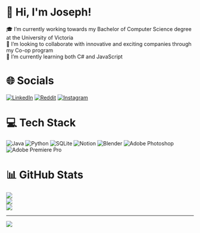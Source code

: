 

# 👋 Hi, I'm Joseph!
🎓 I’m currently working towards my Bachelor of Computer Science degree at the University of Victoria<br>
🤝 I’m looking to collaborate with innovative and exciting companies through my Co-op program<br>
🌱 I’m currently learning both C# and JavaScript<br>

# 🌐 Socials
 [![LinkedIn](https://img.shields.io/badge/LinkedIn-%230077B5.svg?style=for-the-badge&logo=linkedin&logoColor=white)](https://linkedin.com/in/Joseph-Priatel) [![Reddit](https://img.shields.io/badge/Reddit-%23FF4500.svg?style=for-the-badge&logo=Reddit&logoColor=white)](https://reddit.com/user/Constallations) 
 [![Instagram](https://img.shields.io/badge/Instagram-%23E4405F.svg?style=for-the-badge&logo=Instagram&logoColor=white)](https://instagram.com/not_joseph)

# 💻 Tech Stack
![Java](https://img.shields.io/badge/java-%23ED8B00.svg?style=for-the-badge&logo=openjdk&logoColor=white) ![Python](https://img.shields.io/badge/python-3670A0?style=for-the-badge&logo=python&logoColor=ffdd54) ![SQLite](https://img.shields.io/badge/sqlite-%2307405e.svg?style=for-the-badge&logo=sqlite&logoColor=white) ![Notion](https://img.shields.io/badge/Notion-%23000000.svg?style=for-the-badge&logo=notion&logoColor=white) ![Blender](https://img.shields.io/badge/blender-%23F5792A.svg?style=for-the-badge&logo=blender&logoColor=white) ![Adobe Photoshop](https://img.shields.io/badge/adobe%20photoshop-%2331A8FF.svg?style=for-the-badge&logo=adobe%20photoshop&logoColor=white)  ![Adobe Premiere Pro](https://img.shields.io/badge/Adobe%20Premiere%20Pro-9999FF.svg?style=for-the-badge&logo=Adobe%20Premiere%20Pro&logoColor=white) 
# 📊 GitHub Stats
![](https://github-readme-stats.vercel.app/api?username=JosephPri&theme=react&hide_border=true&include_all_commits=false&count_private=false)<br/>
![](https://github-readme-streak-stats.herokuapp.com/?user=JosephPri&theme=react&hide_border=true)<br/>
![](https://github-readme-stats.vercel.app/api/top-langs/?username=JosephPri&theme=react&hide_border=true&include_all_commits=false&count_private=false&layout=compact)

---
[![](https://visitcount.itsvg.in/api?id=JosephPri&icon=0&color=0)](https://visitcount.itsvg.in)

<!-- Proudly created with GPRM ( https://gprm.itsvg.in ) -->
